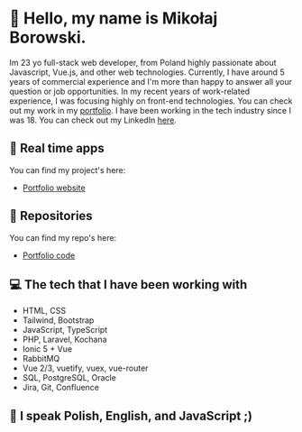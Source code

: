# :tada: Hello, my name is Mikołaj Borowski.

Im 23 yo full-stack web developer, from Poland highly passionate about Javascript, Vue.js, and other web technologies. Currently, I have around 5 years of commercial experience and I'm more than happy to answer all your question or job opportunities. In my recent years of work-related experience, I was focusing highly on front-end technologies. You can check out my work in my [portfolio](https://mikolajborowski.github.io/). I have been working in the tech industry since I was 18. You can check out my LinkedIn [here](https://www.linkedin.com/in/miko%C5%82aj-borowski/). 

## :triangular_ruler: Real time apps
You can find my project's here:
* [Portfolio website](https://mikolajborowski.github.io/)

## :blue_book: Repositories
You can find my repo's here:
* [Portfolio code](https://github.com/mikolajborowski/portfolio)

## :computer: The tech that I have been working with 
* HTML, CSS
* Tailwind, Bootstrap
* JavaScript, TypeScript
* PHP, Laravel, Kochana
* Ionic 5 + Vue
* RabbitMQ
* Vue 2/3, vuetify, vuex, vue-router
* SQL, PostgreSQL, Oracle
* Jira, Git, Confluence

## :tongue: I speak Polish, English, and JavaScript ;)
